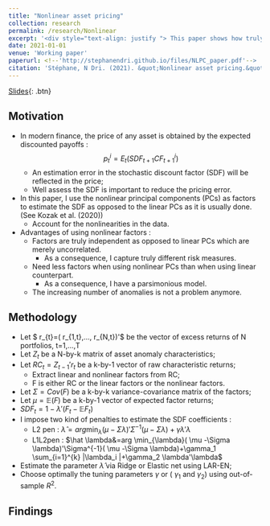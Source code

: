 ```yaml
---
title: "Nonlinear asset pricing"
collection: research
permalink: /research/Nonlinear
excerpt: '<div style="text-align: justify "> This paper shows how truly independent nonlinear factors improve the stochastic discount factor estimation. Their main purpose is to serve as factors to predict future returns out-of-sample. We use the Fama-French 25 ME/BM- sorted portfolios and fifty anomaly portfolios adding interaction terms built using individual stock characteristics. Then, we estimate the SDF using raw characteristic return, linear principal component, and a nonlinear principal component. We found that the SDF estimated using nonlinear factors outperform the one using linear factors or raw characteristic returns in terms of OOS $R^2$ performance. The nonlinearity introduced through the nonlinear PC performs very well with respect to the nonlinearity introduced through interaction.</div>'
date: 2021-01-01
venue: 'Working paper'
paperurl: <!--'http://stephanendri.github.io/files/NLPC_paper.pdf'-->
citation: 'Stéphane, N Dri. (2021). &quot;Nonlinear asset pricing.&quot; <i>Working paper</i>.'
---
```

<!-- <div style="text-align: justify "> This paper shows how truly independent nonlinear factors improve the stochastic discount factor estimation. Their main purpose is to serve as factors to predict future returns out-of-sample. We use the Fama-French 25 ME/BM- sorted portfolios and fifty anomaly portfolios adding interaction terms built using individual stock characteristics. Then, we estimate the SDF using raw characteristic return, linear principal component, and a nonlinear principal component. We found that the SDF estimated using nonlinear factors outperform the one using linear factors or raw characteristic returns in terms of OOS R^2 performance. The nonlinearity introduced through the nonlinear PC performs very well with respect to the nonlinearity introduced through interaction.</div> -->

[Slides](http://stephanendri.github.io/files/NLPC_paper.pdf){: .btn}

<!--[Paper](http://stephanendri.github.io/files/JMP.pdf) -->

<!--Recommended citation: Stéphane N'Dri (2021). "Long run carbon consumption risks and asset prices"  <i>Working paper </i>.-->

## Motivation

* In modern finance, the price of any asset is obtained by the expected discounted payoffs :$$p_t^{i}=E_t(SDF_{t+1}CF_{t+1}^{i})$$
  * An estimation error in the stochastic discount factor (SDF) will be reflected in the price;
  * Well assess the SDF is important to reduce the pricing error.
* In this paper, I use the nonlinear principal components (PCs) as factors to estimate the SDF as opposed to the linear PCs as it is usually done. (See Kozak et al. (2020))
  * Account for the nonlinearities in the data.
* Advantages of using nonlinear factors :
  * Factors are truly independent as opposed to linear PCs which
are merely uncorrelated. 
    * As a consequence, I capture truly different risk measures.
  * Need less factors when using nonlinear PCs than when
using linear counterpart. 
    * As a consequence, I have a parsimonious model.
  * The increasing number of anomalies is not a problem anymore.

## Methodology

* Let $ r_{t}=( r_{1,t},..., r_{N,t})'$ be the vector of excess returns of N portfolios, t=1,...,T
* Let $Z_{t}$ be a N-by-k matrix of asset anomaly characteristics; 
* Let $RC_t=Z_{t-1}'r_t$ be a k-by-1 vector of raw characteristic returns;
  * Extract linear and nonlinear factors from RC;
  * F is either RC or the linear factors or the nonlinear factors.
* Let $\Sigma=Cov(F)$ be a k-by-k variance-covariance matrix of the factors;
* Let $\mu=\mathbb{E}(F)$ be a k-by-1 vector of expected factor returns;
* $SDF_t=1-\lambda'(F_t-\mathbb{E}F_t)$
* I impose two kind of penalties to estimate the SDF coefficients :
  * L2 pen :
$\hat \lambda=arg \min_{\lambda}( \mu -\Sigma \lambda)'\Sigma^{-1}( \mu -\Sigma \lambda)+\gamma \lambda'\lambda$
  * L1L2pen :
$\hat \lambda&=arg \min_{\lambda}( \mu -\Sigma \lambda)'\Sigma^{-1}( \mu -\Sigma \lambda)+\gamma_1 \sum_{i=1}^{k} |\lambda_i |+\gamma_2 \lambda'\lambda$
* Estimate the parameter $\hat \lambda$ via Ridge or Elastic net using LAR-EN;
* Choose optimally the tuning parameters $\gamma$ or ( $\gamma_1$ and $\gamma_2$) using out-of-sample $R^2$.


 
 
 
## Findings

